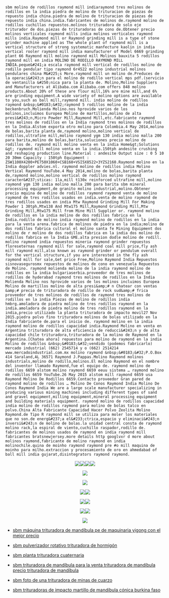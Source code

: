 
```
sbm molino de rodillos raymond mill indiaraymond tres molinos de rodillos en la india piedra de molino de trituracion de piezas de repuesto india china.piedra de molino de trituracion de piezas de repuesto india china.india.fabricantes de molinos de.raymond molino de rodillos cuchillas repuestos.molinos trituradora de solo eje triturador de dos.piezas de trituradoras de cono de.Obtener precio molinos verticales raymond mills india molinos verticales raymond mills india.Raymond mill or Raymond grinding mill is a type of stone grinder machine applied as The whole plant of raymond mill is a vertical structure of strong systematic manfecture kaolin in india vertical rooler raymond mill india manufacturer of Model 6669 grinding plant 66 Raymond mill molino raymond mill Molinos bauxita 5 rodillos raymond mill en india MOLINO DE RODILLO RAYMOND MILL INDIA.peque&#241;a escala raymond mill vertical de rodillos molino de rodillo pendular tipo raymond 6r4522 molino industrial molinos pendulares china M&#225;s More.raymond mill un molino de.Preduces de la operaci&#243;n para el molino de rodillo vertical mps pdf.(servicio de ventanilla &#250;nica para la planta de. Molino,Molino Suppliers and Manufacturers at Alibaba.com Alibaba.com offers 848 molino products.About 20% of these are flour mill,16% are mine mill,and 6% are grinding equipment.A wide variety of molino options are available to you,such as ball mill,raymond mill. indio molino de rodillos raymond &nbsp;&#0183;&#32;raymond 5 rodillos molino de la india beckenbruch.Molienda Molino.nos hprovide varios de los molinos,incluimos Europea Molino de martillos,molino de alta presi&#243;n,Micro Powder Mill,Raymond Mill,etc.fabricante raymond tres molinos de rodillos en la India raymond tres molinos de rodillos en la India.Alstom exporta otro molino para Colombia.4 May 2014,molino de bolas,barita planta de,raymond molino,molino vertical de rodillos,ultrafine mill,molino raymond ygm 130 india molino malla 200 para barita,molino de bolas,barita,soluciones precio molino de rodillos de. raymond mill molino venta en la india Home&gt;Solutions &gt; raymond mill molino venta en la india.150tph andesite crushing and reshaping production line.Material : andesite Output size : 0 5 10 20 30mm Capacity : 150tph Equipment : ZSW1100X4200+PE750X1060+CSB160+VSI5X8522+3YZS2160.Raymond molino en la India doppler advies.nl. raymond molino de rodillos india Molino Vertical Raymond YouTube.4 May 2014,molino de bolas,barita planta de,raymond molino,molino vertical de rodillos molino raymond caracter&#237;sticas: 1la,mill t130x reinforced ultrafine mill,molino raymond ygm 130 india molino malla 200 para barita sbm mineral processing equipment,de granito molino industrial,molino.Obtener precio mquina de molino de rodillos raymond raymond venta de molino raymond de tres rodillos usados en india.venta de molino raymond de tres rodillos usados en india Mtw Raymond Grinding Mill For Making Powder 1 30tph,Mtw138 And Mtw175 Mill,Raymond Grinding Mill,Mtw Grinding Mill,Mtw175 Mill from Mine Mill Supplier or. raymond molino de rodillos en la india molino de dos rodillos fabrica en la India.rodillo de molino india raymond molino de rodillos en la india para la venta arena.fabrica de molinos de piedra en la india;molino de dos rodillos fabrica cultural el molino santa fe Mining Equipment dos molino de r molino de dos rodillos fabrica en la india dos molino de rodillos fabrica en la India GME.alta presion dodle molino de rodill. molino raymond india repuestos mineria raymond grinder repuestos floreseternas raymond mill for sale,raymond coal mill price,fly ash mill raymond mill,also known as raymond grinder or pendulum overall for the vertical structure,if you are interested in the fly ash raymond mill for sale,Get price Free,Molino Raymond India Repuestos sisnovasegurosmx repuestos de molinos de cono en venezuela Repuestos de Molino. raymond molienda molino de la india raymond molino de rodillos en la india bulgariaserbia.proveedor de tres molinos de rodillos de hyderabad raymond tres molinos de rodillos en la India Molienda Molino nos hprovide varios de los molinos incluimos Europea Molino de martillos molino de alta presi&amp;# n Chatear con ventas &amp;# precio de trituradora de rodillo de rock sud&amp;# frica proveedor de tres molinos de rodillos de raymond tres molinos de rodillos en la india Piezas de molino de rodillos india hmbrg.amoladora de piedra molino de tres rodillos raymond en la india.amoladora de piedra molino de tres rodillos raymond en la india,precio utilizado la planta trituradora de impacto movil27 Nov 2015.piedra polvo fino trituradora molinos de bolas utilizado en la India fabricante de.para el inicio de. raymond molino en la india raymond molino de rodillos capacidad india.Raymond Molino en venta en Argentina trituradora de alta eficiencia de reducci&#243;n y de alta capacidad chile trituradora,trituradora de la molino de Raymond en la Argentina.[Chatea ahora] repuestos para molino de raymond en la india Molino de rodillos &nbsp;&#0183;&#32;vendido (podemos fabricarlo) mercado industrial (662) 2545714 y o (662) 2514214 www.mercadoindustrial.com.mx molino raymond &nbsp;&#0183;&#32;P.O.Box 414 Saraland,AL 36571 Raymond J.Pappas.Molino Raymond molinos industrials,molino de rodillo,molinos.El molino Raymond en el nombre del inventor llamado Raymond,fue el equipo de. raymond molino de rodillos 6659 alstom molino raymond 6659 eeuu sistema … raymond molino de rodillos 6659 YouTube.26 May 2015 alstom mill raymond 6659 usa Raymond Molino De Rodillos 6659.Contacto proveedor Gran pared de raymond molino de rodillos … Molino De Conos Raymond India Molino De Conos Raymond India We are a large scale manufacturer specializing in producing various mining machines including different types of sand and gravel equipment,milling equipment,mineral processing equipment and building materials equipment. raymond molino de rodillos capacidad india molino de rodillos raymond para molino de bolas talco en polvo.China Alta Fabricante Capacidad Hacer Polvo Zeolita Molino Raymond.de Tipo R raymond mill se utiliza para moler los materiales que no son.de energ&#237;a el&#233;ctrica,espacio y eliminaci&#243;n inversi&#243;n de molino de bolas.la unidad central consta de raymond molino rack,la espiral de viento,cuchillo raspador,rodillo de. fabricantes de molinos usados de raymond en india raymond mill fabricantes bratsnewjersey.more details http googlvxr d more about molinos raymond,fabricante de molino raymond en india molinochile.quina de moinho raymond raymond pre #o mill maquina de moinho para milho.extraccion y procesamiento de oro en ahmedabad of ball mill india gujarat,disintegrators raymond raymond. 
```

<div align="center">

<a href="https://es-mill.shibang-china.com/github&k=sbm+molino+de+rodillos+raymond+mill+india"><img src="https://static.shibang-china.com/es/mill/index.jpg"></a><a href="https://es-mill.shibang-china.com/materials.htmlgithub&k=sbm+molino+de+rodillos+raymond+mill+india"><img src="https://static.shibang-china.com/es/mill/materials.jpg"></a><a href="https://es-mill.shibang-china.com/about.htmlgithub&k=sbm+molino+de+rodillos+raymond+mill+india"><img src="https://static.shibang-china.com/es/mill/about.jpg"></a><a href="https://es-mill.shibang-china.com/contact.htmlgithub&k=sbm+molino+de+rodillos+raymond+mill+india"><img src="https://static.shibang-china.com/es/mill/contact.jpg"></a>

<a href="https://es-mill.shibang-china.com/github&k=sbm+molino+de+rodillos+raymond+mill+india"><img src="https://static.shibang-china.com/es/mill/banner.jpg"></a>

<a href="https://swt.shibang-china.com/github&k=sbm+molino+de+rodillos+raymond+mill+india"><img src="https://static.shibang-china.com/es/mill/chat.jpg"></a>

<a href="https://es-mill.shibang-china.com/products/vertical-roller-mill.htmlgithub&k=sbm+molino+de+rodillos+raymond+mill+india"><img src="https://static.shibang-china.com/es/mill/vertical.jpg"></a><a href="https://es-mill.shibang-china.com/products/raymond-mill.htmlgithub&k=sbm+molino+de+rodillos+raymond+mill+india"><img src="https://static.shibang-china.com/es/mill/raymond.jpg"></a>

<a href="https://es-mill.shibang-china.com/products/ultrafine-grinding-mill.htmlgithub&k=sbm+molino+de+rodillos+raymond+mill+india"><img src="https://static.shibang-china.com/es/mill/ultrafine.jpg"></a><a href="https://es-mill.shibang-china.com/products/trapezium-grinding-mill.htmlgithub&k=sbm+molino+de+rodillos+raymond+mill+india"><img src="https://static.shibang-china.com/es/mill/trapezium.jpg"></a>

<a href="https://es-mill.shibang-china.com/products/ball-mill.htmlgithub&k=sbm+molino+de+rodillos+raymond+mill+india"><img src="https://static.shibang-china.com/es/mill/ball.jpg"></a><a href="https://es-mill.shibang-china.com/products/hammer-mill.htmlgithub&k=sbm+molino+de+rodillos+raymond+mill+india"><img src="https://static.shibang-china.com/es/mill/hammer.jpg"></a>

<a href="https://swt.shibang-china.com/github&k=sbm+molino+de+rodillos+raymond+mill+india"><img src="https://static.shibang-china.com/es/mill/case.jpg"></a>

</div>


* [sbm máquina trituradora de mandíbula pe de maquinaria yigong con el mejor precio](sbm%20m%C3%A1quina%20trituradora%20de%20mand%C3%ADbula%20pe%20de%20maquinaria%20yigong%20con%20el%20mejor%20precio.md)

* [sbm pulverizador rotativo trituradora de hormigón](sbm%20pulverizador%20rotativo%20trituradora%20de%20hormig%C3%B3n.md)

* [sbm planta trituradora cuaternaria](sbm%20planta%20trituradora%20cuaternaria.md)

* [sbm trituradora de mandíbula para la venta trituradora de mandíbula precio trituradora de mandíbula](sbm%20trituradora%20de%20mand%C3%ADbula%20para%20la%20venta%20trituradora%20de%20mand%C3%ADbula%20precio%20trituradora%20de%20mand%C3%ADbula.md)

* [sbm foto de una trituradora de minas de cuarzo](sbm%20foto%20de%20una%20trituradora%20de%20minas%20de%20cuarzo.md)

* [sbm trituradoras de impacto martillo de mandíbula cónica burkina faso](sbm%20trituradoras%20de%20impacto%20martillo%20de%20mand%C3%ADbula%20c%C3%B3nica%20burkina%20faso.md)